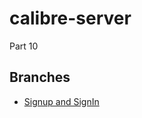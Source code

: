 # calibre-server
Part 10

## Branches

- [Signup and SignIn](https://github.com/aiotrope/calibre-server/tree/10.1)
